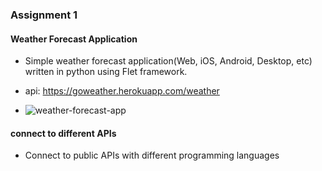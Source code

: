 ### Assignment 1

#### Weather Forecast Application
- Simple weather forecast application(Web, iOS, Android, Desktop, etc) written in python using Flet framework.
- api: https://goweather.herokuapp.com/weather

- ![weather-forecast-app](https://github.com/BenyaminZojaji/PyDeploy-Course/assets/77120507/babf49d1-c72a-458e-bbbf-062b2a7b05c0)


#### connect to different APIs
- Connect to public APIs with different programming languages
